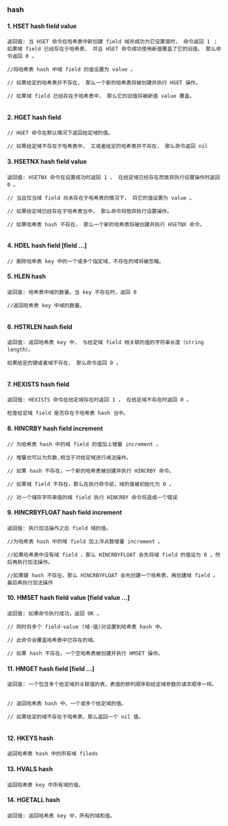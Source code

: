 ### hash

#### 1. HSET hash field value

````
返回值: 当 HSET 命令在哈希表中新创建 field 域并成功为它设置值时， 命令返回 1 ； 如果域 field 已经存在于哈希表， 并且 HSET 命令成功使用新值覆盖了它的旧值， 那么命令返回 0 。
    
//将哈希表 hash 中域 field 的值设置为 value 。
  
// 如果给定的哈希表并不存在， 那么一个新的哈希表将被创建并执行 HSET 操作。
   
// 如果域 field 已经存在于哈希表中， 那么它的旧值将被新值 value 覆盖。
   
````

#### 2. HGET hash field

````
// HGET 命令在默认情况下返回给定域的值。
  
// 如果给定域不存在于哈希表中， 又或者给定的哈希表并不存在， 那么命令返回 nil 

````

#### 3. HSETNX hash field value

```
返回值: HSETNX 命令在设置成功时返回 1 ， 在给定域已经存在而放弃执行设置操作时返回 0 。
     
// 当且仅当域 field 尚未存在于哈希表的情况下， 将它的值设置为 value 。
   
// 如果给定域已经存在于哈希表当中， 那么命令将放弃执行设置操作。
   
// 如果哈希表 hash 不存在， 那么一个新的哈希表将被创建并执行 HSETNX 命令。
   
```
#### 4. HDEL hash field [field …]
        
````
// 删除哈希表 key 中的一个或多个指定域，不存在的域将被忽略。

````

#### 5. HLEN hash
        
```
返回值: 哈希表中域的数量。当 key 不存在时，返回 0 

//返回哈希表 key 中域的数量。
  
```

#### 6. HSTRLEN hash field
        
```
返回值: 返回哈希表 key 中， 与给定域 field 相关联的值的字符串长度（string length）。
     
如果给定的键或者域不存在， 那么命令返回 0 。


```

#### 7. HEXISTS hash field

```
返回值: HEXISTS 命令在给定域存在时返回 1 ， 在给定域不存在时返回 0 。
     
检查给定域 field 是否存在于哈希表 hash 当中。

```

#### 8. HINCRBY hash field increment
        
````
// 为哈希表 hash 中的域 field 的值加上增量 increment 。

// 增量也可以为负数,相当于对给定域进行减法操作。

// 如果 hash 不存在，一个新的哈希表被创建并执行 HINCRBY 命令。

// 如果域 field 不存在，那么在执行命令前，域的值被初始化为 0 。

// 对一个储存字符串值的域 field 执行 HINCRBY 命令将造成一个错误

````

#### 9. HINCRBYFLOAT hash field increment
        
````
返回值: 执行加法操作之后 field 域的值。
     
//为哈希表 hash 中的域 field 加上浮点数增量 increment 。

//如果哈希表中没有域 field ，那么 HINCRBYFLOAT 会先将域 field 的值设为 0 ，然后再执行加法操作。

//如果键 hash 不存在，那么 HINCRBYFLOAT 会先创建一个哈希表，再创建域 field ，最后再执行加法操作

````

#### 10. HMSET hash field value [field value …]
   
```
返回值: 如果命令执行成功，返回 OK 。

// 同时将多个 field-value (域-值)对设置到哈希表 hash 中。

// 此命令会覆盖哈希表中已存在的域。
   
// 如果 hash 不存在，一个空哈希表被创建并执行 HMSET 操作。

```      

#### 11. HMGET hash field [field …]
         
````
返回值: 一个包含多个给定域的关联值的表，表值的排列顺序和给定域参数的请求顺序一样。
     

// 返回哈希表 hash 中，一个或多个给定域的值。

// 如果给定的域不存在于哈希表，那么返回一个 nil 值。
   
````

#### 12. HKEYS hash
        

```
返回哈希表 hash 中的所有域 fileds

```

#### 13. HVALS hash
         
```
返回哈希表 key 中所有域的值。

```

#### 14. HGETALL hash
         
````
返回值: 返回哈希表 key 中，所有的域和值。
     

````
           








